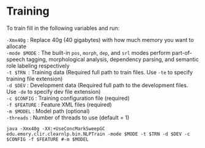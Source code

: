 # Training 

To train fill in the following variables and run:

`-Xmx40g` : Replace 40g (40 gigabytes) with how much memory you want to allocate  
`-mode $MODE` : The built-in `pos`, `morph`, `dep`, and `srl` modes perform part-of-speech tagging, morphological analysis, dependency parsing, and semantic role labeling respectively  
`-t $TRN `:  Training data (Required full path to train files. Use `-te` to specify training file extension)  
`-d $DEV` :  Development data (Required full path to the development files. Use `-de` to specify dev file extension)  
`-c $CONFIG` : Training configuration file (required)  
`-f $FEATURE` : Feature XML files (required)  
`-m $MODEL` : Model path (optional)  
`-threads` : Number of threads to use (default = 1) 



	java -Xmx40g -XX:+UseConcMarkSweepGC edu.emory.clir.clearnlp.bin.NLPTrain -mode $MODE -t $TRN -d $DEV -c $CONFIG -f $FEATURE #-m $MODEL
